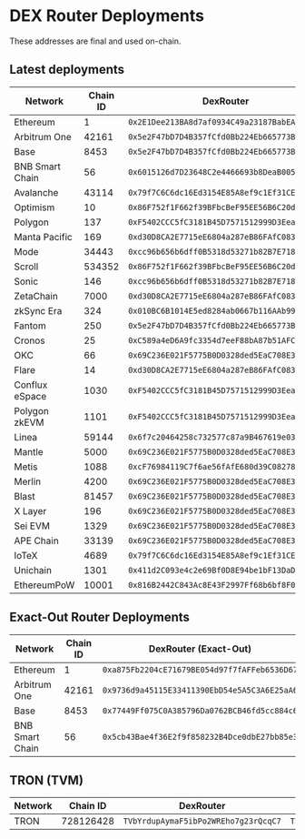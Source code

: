 # DEX Router Deployments

These addresses are final and used on-chain.

## Latest deployments

| Network | Chain ID | DexRouter | WNative | TokenApproveProxy | WNativeRelayer |
| ---- | ---- | ---- | ---- | ---- | ---- |
| Ethereum | 1 | `0x2E1Dee213BA8d7af0934C49a23187BabEACa8764` | `0xC02aaA39b223FE8D0A0e5C4F27eAD9083C756Cc2` | `0x70cBb871E8f30Fc8Ce23609E9E0Ea87B6b222F58` | `0x5703B683c7F928b721CA95Da988d73a3299d4757` |
| Arbitrum One | 42161 | `0x5e2F47bD7D4B357fCfd0Bb224Eb665773B1B9801` | `0x82aF49447D8a07e3bd95BD0d56f35241523fBab1` | `0xE9BBD6eC0c9Ca71d3DcCD1282EE9de4F811E50aF` | `0xd99cAE3FAC551f6b6Ba7B9f19bDD316951eeEE98` |
| Base | 8453 | `0x5e2F47bD7D4B357fCfd0Bb224Eb665773B1B9801` | `0x4200000000000000000000000000000000000006` | `0x70cBb871E8f30Fc8Ce23609E9E0Ea87B6b222F58` | `0x5703B683c7F928b721CA95Da988d73a3299d4757` |
| BNB Smart Chain | 56 | `0x6015126d7D23648C2e4466693b8DeaB005ffaba8` | `0xbb4CdB9CBd36B01bD1cBaEBF2De08d9173bc095c` | `0xd99cAE3FAC551f6b6Ba7B9f19bDD316951eeEE98` | `0x0B5f474ad0e3f7ef629BD10dbf9e4a8Fd60d9A48` |
| Avalanche | 43114 | `0x79f7C6C6dc16Ed3154E85A8ef9c1Ef31CEFaEB19` | `0xB31f66AA3C1e785363F0875A1B74E27b85FD66c7` | `0x70cBb871E8f30Fc8Ce23609E9E0Ea87B6b222F58` | `0x3B86917369B83a6892f553609F3c2F439C184e31` |
| Optimism | 10 | `0x86F752f1F662f39BFbcBeF95EE56B6C20d178969` | `0x4200000000000000000000000000000000000006` | `0x100F3f74125C8c724C7C0eE81E4dd5626830dD9a` | `0x40aA958dd87FC8305b97f2BA922CDdCa374bcD7f` |
| Polygon | 137 | `0xF5402CCC5fC3181B45D7571512999D3Eea0257B6` | `0x0d500B1d8E8eF31E21C99d1Db9A6444d3ADf1270` | `0x40aA958dd87FC8305b97f2BA922CDdCa374bcD7f` | `0xf332761c673b59B21fF6dfa8adA44d78c12dEF09` |
| Manta Pacific | 169 | `0xd30D8CA2E7715eE6804a287eB86FAfC0839b1380` | `0x4200000000000000000000000000000000000006` | `0x70cBb871E8f30Fc8Ce23609E9E0Ea87B6b222F58` | `0x5703B683c7F928b721CA95Da988d73a3299d4757` |
| Mode | 34443 | `0xcc96b656b6dff0B5318d53271b82B7E7183b95D2` | `0x4200000000000000000000000000000000000006` | `0x70cBb871E8f30Fc8Ce23609E9E0Ea87B6b222F58` | `0x5703B683c7F928b721CA95Da988d73a3299d4757` |
| Scroll | 534352 | `0x86F752f1F662f39BFbcBeF95EE56B6C20d178969` | `0x5300000000000000000000000000000000000004` | `0x70cBb871E8f30Fc8Ce23609E9E0Ea87B6b222F58` | `0x5703B683c7F928b721CA95Da988d73a3299d4757` |
| Sonic | 146 | `0xcc96b656b6dff0B5318d53271b82B7E7183b95D2` | `0x4200000000000000000000000000000000000006` | `0x70cBb871E8f30Fc8Ce23609E9E0Ea87B6b222F58` | `0x5703B683c7F928b721CA95Da988d73a3299d4757` |
| ZetaChain | 7000 | `0xd30D8CA2E7715eE6804a287eB86FAfC0839b1380` | `0x5F0b1a82749cb4E2278EC87F8BF6B618dC71a8bf` | `0x70cBb871E8f30Fc8Ce23609E9E0Ea87B6b222F58` | `0x5703B683c7F928b721CA95Da988d73a3299d4757` |
| zkSync Era | 324 | `0x010BC6B1014E5ed8284ab0667b116AAb99588159` | `0x5AEa5775959fBC2557Cc8789bC1bf90A239D9a91` | `0x70cBb871E8f30Fc8Ce23609E9E0Ea87B6b222F58` | `0x5703B683c7F928b721CA95Da988d73a3299d4757` |
| Fantom | 250 | `0x5e2F47bD7D4B357fCfd0Bb224Eb665773B1B9801` | `0x21be370D5312f44cB42ce377BC9b8a0cEF1A4C83` | `0xE9BBD6eC0c9Ca71d3DcCD1282EE9de4F811E50aF` | `0x40aA958dd87FC8305b97f2BA922CDdCa374bcD7f` |
| Cronos | 25 | `0xC589a4eD6A9fc3354d7eeF88bA87b51AFC272783` | `0x5C7F8A570d578ED84E63fdFA7b1eE72dEae1AE23` | `0xE9BBD6eC0c9Ca71d3DcCD1282EE9de4F811E50aF` | `0x40aA958dd87FC8305b97f2BA922CDdCa374bcD7f` |
| OKC | 66 | `0x69C236E021F5775B0D0328ded5EaC708E3B869DF` | `0x8f8526dbfd6e38e3d8307702ca8469bae6c56c15` | `0xE9BBD6eC0c9Ca71d3DcCD1282EE9de4F811E50aF` | `0xd99cAE3FAC551f6b6Ba7B9f19bDD316951eeEE98` |
| Flare | 14 | `0xd30D8CA2E7715eE6804a287eB86FAfC0839b1380` | `0x1D80c49BbBCd1C0911346656B529DF9E5c2F783d` | `0x70cBb871E8f30Fc8Ce23609E9E0Ea87B6b222F58` | `0x5703B683c7F928b721CA95Da988d73a3299d4757` |
| Conflux eSpace | 1030 | `0xF5402CCC5fC3181B45D7571512999D3Eea0257B6` | `0x14b2D3bC65e74DAE1030EAFd8ac30c533c976A9b` | `0x100F3f74125C8c724C7C0eE81E4dd5626830dD9a` | `0x40aA958dd87FC8305b97f2BA922CDdCa374bcD7f` |
| Polygon zkEVM | 1101 | `0xF5402CCC5fC3181B45D7571512999D3Eea0257B6` | `0x4F9A0e7FD2Bf6067db6994CF12E4495Df938E6e9` | `0x1b5d39419C268b76Db06DE49e38B010fbFB5e226` | `0xd2F0aC2012C8433F235c8e5e97F2368197DD06C7` |
| Linea | 59144 | `0x6f7c20464258c732577c87a9B467619e03e5C158` | `0xe5D7C2a44FfDDf6b295A15c148167daaAf5Cf34f` | `0x70cBb871E8f30Fc8Ce23609E9E0Ea87B6b222F58` | `0x5703B683c7F928b721CA95Da988d73a3299d4757` |
| Mantle | 5000 | `0x69C236E021F5775B0D0328ded5EaC708E3B869DF` | `0x78c1b0C915c4FAA5FffA6CAbf0219DA63d7f4cb8` | `0x70cBb871E8f30Fc8Ce23609E9E0Ea87B6b222F58` | `0x5703B683c7F928b721CA95Da988d73a3299d4757` |
| Metis | 1088 | `0xcF76984119C7f6ae56fAfE680d39C08278b7eCF4` | `0x75cb093E4D61d2A2e65D8e0BBb01DE8d89b53481` | `0x70cBb871E8f30Fc8Ce23609E9E0Ea87B6b222F58` | `0x5703B683c7F928b721CA95Da988d73a3299d4757` |
| Merlin | 4200 | `0x69C236E021F5775B0D0328ded5EaC708E3B869DF` | `0xF6D226f9Dc15d9bB51182815b320D3fBE324e1bA` | `0x70cBb871E8f30Fc8Ce23609E9E0Ea87B6b222F58` | `0x5703B683c7F928b721CA95Da988d73a3299d4757` |
| Blast | 81457 | `0x69C236E021F5775B0D0328ded5EaC708E3B869DF` | `0x4300000000000000000000000000000000000004` | `0x70cBb871E8f30Fc8Ce23609E9E0Ea87B6b222F58` | `0x5703B683c7F928b721CA95Da988d73a3299d4757` |
| X Layer | 196 | `0x69C236E021F5775B0D0328ded5EaC708E3B869DF` | `0xe538905cf8410324e03A5A23C1c177a474D59b2b` | `0x70cBb871E8f30Fc8Ce23609E9E0Ea87B6b222F58` | `0x5703B683c7F928b721CA95Da988d73a3299d4757` |
| Sei EVM | 1329 | `0x69C236E021F5775B0D0328ded5EaC708E3B869DF` | `0xE30feDd158A2e3b13e9badaeABaFc5516e95e8C7` | `0x70cBb871E8f30Fc8Ce23609E9E0Ea87B6b222F58` | `0x5703B683c7F928b721CA95Da988d73a3299d4757` |
| APE Chain | 33139 | `0x69C236E021F5775B0D0328ded5EaC708E3B869DF` | `0x48b62137EdfA95a428D35C09E44256a739F6B557` | `0x70cBb871E8f30Fc8Ce23609E9E0Ea87B6b222F58` | `0x5703B683c7F928b721CA95Da988d73a3299d4757` |
| IoTeX | 4689 | `0x79f7C6C6dc16Ed3154E85A8ef9c1Ef31CEFaEB19` | `0xA00744882684C3e4747faEFD68D283eA44099D03` | `0x70cBb871E8f30Fc8Ce23609E9E0Ea87B6b222F58` | `0x5703B683c7F928b721CA95Da988d73a3299d4757` |
| Unichain | 1301 | `0x411d2C093e4c2e69Bf0D8E94be1bF13DaDD879c6` | `0x4200000000000000000000000000000000000006` | `0x70cBb871E8f30Fc8Ce23609E9E0Ea87B6b222F58` | `0x5703B683c7F928b721CA95Da988d73a3299d4757` |
| EthereumPoW | 10001 | `0x816B2442C843Ac8E43F2997Ff68b6bf8F0C9A819` | `0xC02aaA39b223FE8D0A0e5C4F27eAD9083C756Cc2` | `0x70cBb871E8f30Fc8Ce23609E9E0Ea87B6b222F58` | `0x5703B683c7F928b721CA95Da988d73a3299d4757` |

## Exact-Out Router Deployments

| Network | Chain ID | DexRouter (Exact-Out) | WNative | TokenApproveProxy | WNativeRelayer |
| ---- | ---- | ---- | ---- | ---- | ---- |
| Ethereum | 1 | `0xa875Fb2204cE71679BE054d97f7fAFFeb6536D67` | `0xC02aaA39b223FE8D0A0e5C4F27eAD9083C756Cc2` | `0x70cBb871E8f30Fc8Ce23609E9E0Ea87B6b222F58` | `0x5703B683c7F928b721CA95Da988d73a3299d4757` |
| Arbitrum One | 42161 | `0x9736d9a45115E33411390EbD54e5A5C3A6E25aA6` | `0x82aF49447D8a07e3bd95BD0d56f35241523fBab1` | `0xE9BBD6eC0c9Ca71d3DcCD1282EE9de4F811E50aF` | `0xd99cAE3FAC551f6b6Ba7B9f19bDD316951eeEE98` |
| Base | 8453 | `0x77449Ff075C0A385796Da0762BCB46fd5cc884c6` | `0x4200000000000000000000000000000000000006` | `0x70cBb871E8f30Fc8Ce23609E9E0Ea87B6b222F58` | `0x5703B683c7F928b721CA95Da988d73a3299d4757` |
| BNB Smart Chain | 56 | `0x5cb43Bae4f36E2f9f858232B4Dce0dbE27bb85e3` | `0xbb4CdB9CBd36B01bD1cBaEBF2De08d9173bc095c` | `0xd99cAE3FAC551f6b6Ba7B9f19bDD316951eeEE98` | `0x0B5f474ad0e3f7ef629BD10dbf9e4a8Fd60d9A48` |

## TRON (TVM)

| Network | Chain ID | DexRouter | WNative | TokenApproveProxy | WNativeRelayer |
| ---- | ---- | ---- | ---- | ---- | ---- |
| TRON | 728126428 | `TVbYrdupAymaF5ibPo2WREho7g23rQcqC7` | `TNUC9Qb1rRpS5CbWLmNMxXBjyFoydXjWFR` | `TLa2f6VPqDgRE67v1736s7bJ8Ray5wYjU7` | `TMuA6YqfCeX8EhbfYEg5y7S4DqzSJireY9` |
